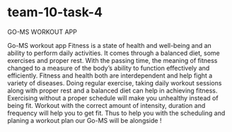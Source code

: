 # team-10-task-4

GO-MS WORKOUT APP

Go-MS workout app Fitness is a state of health and well-being and an ability to perform daily activities. It comes through a balanced diet, some exercises and proper rest. With the passing time, the meaning of fitness changed to a measure of the body’s ability to function effectively and efficiently. Fitness and health both are interdependent and help fight a variety of diseases. Doing regular exercise, taking daily workout sessions along with proper rest and a balanced diet can help in achieving fitness. Exercising without a proper schedule will make you unhealthy instead of being fit. Workout with the correct amount of intensity, duration and frequency will help you to get fit. Thus to help you with the scheduling and planing a workout plan our Go-MS will be alongside !
